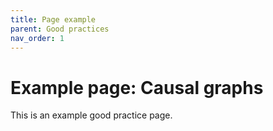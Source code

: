```yaml
---
title: Page example
parent: Good practices
nav_order: 1
---
```


# Example page: Causal graphs

This is an example good practice page.